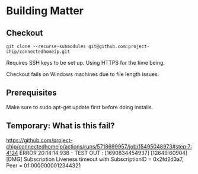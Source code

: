 # Building Matter
## Checkout
```
git clone --recurse-submodules git@github.com:project-chip/connectedhomeip.git
```
Requires SSH keys to be set up. Using HTTPS for the time being.

Checkout fails on Windows machines due to file length issues.

## Prerequisites
Make sure to sudo apt-get update first before doing installs.

## Temporary: What is this fail?
https://github.com/project-chip/connectedhomeip/actions/runs/5718699957/job/15495048973#step:7:4124
ERROR   20:14:14.938 - TEST OUT  : [1690834454937] [12649:60904] [DMG] Subscription Liveness timeout with SubscriptionID = 0x2fd2d3a7, Peer = 01:0000000012344321

